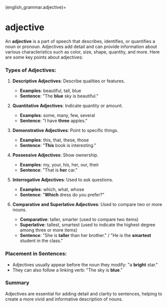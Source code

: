 (english_grammar.adjective)=
# adjective

An **adjective** is a part of speech that describes, identifies, or quantifies a noun or pronoun. Adjectives add detail and can provide information about various characteristics such as color, size, shape, quantity, and more. Here are some key points about adjectives:

### Types of Adjectives:

1. **Descriptive Adjectives**: Describe qualities or features.
   - **Examples**: beautiful, tall, blue
   - **Sentence**: "The **blue** sky is beautiful."

2. **Quantitative Adjectives**: Indicate quantity or amount.
   - **Examples**: some, many, few, several
   - **Sentence**: "I have **three** apples."

3. **Demonstrative Adjectives**: Point to specific things.
   - **Examples**: this, that, these, those
   - **Sentence**: "**This** book is interesting."

4. **Possessive Adjectives**: Show ownership.
   - **Examples**: my, your, his, her, our, their
   - **Sentence**: "That is **her** car."

5. **Interrogative Adjectives**: Used to ask questions.
   - **Examples**: which, what, whose
   - **Sentence**: "**Which** dress do you prefer?"

6. **Comparative and Superlative Adjectives**: Used to compare two or more nouns.
   - **Comparative**: taller, smarter (used to compare two items)
   - **Superlative**: tallest, smartest (used to indicate the highest degree among three or more items)
   - **Sentence**: "She is **taller** than her brother." / "He is the **smartest** student in the class."

### Placement in Sentences:
- Adjectives usually appear before the noun they modify: "a **bright** star."
- They can also follow a linking verb: "The sky is **blue**."

### Summary
Adjectives are essential for adding detail and clarity to sentences, helping to create a more vivid and informative description of nouns.

